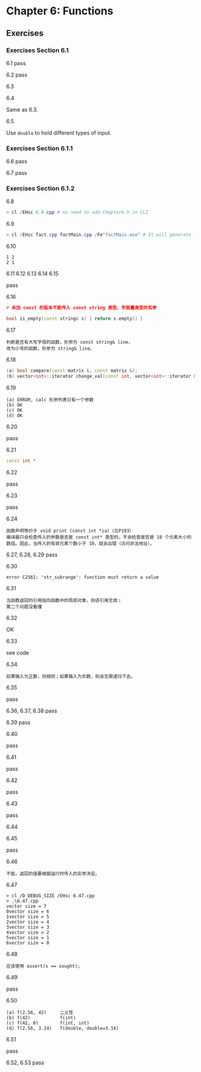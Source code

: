 # Chapter 6: Functions



##  Exercises

### Exercises Section 6.1

6.1 pass

6.2 pass

6.3

6.4 

Same as 6.3.

6.5

Use `double` to hold different types of input.

### Exercises Section 6.1.1

6.6 pass

6.7 pass

### Exercises Section 6.1.2

6.8

```powershell
> cl /EHsc 6.8.cpp # no need to add Chapter6.h in CLI
```

6.9

```powershell
> cl /EHsc fact.cpp factMain.cpp /Fe"factMain.exe" # It will generate fact.exe without /Fe<filename>, i.e., using the name of the first source file.
```

6.10

```
1 2
2 1
```

6.11 6.12 6.13 6.14 6.15

pass

6.16

```c++
# 未加 const 的版本不能传入 const string 类型、字面量类型的实参

bool is_empty(const string& s) { return s.empty() }
```

6.17

```
判断是否有大写字母的函数，形参为 const string& line，
改为小写的函数，形参为 string& line。
```

6.18

```c++
(a) bool compare(const matrix &, const matrix &);
(b) vector<int>::iterator change_val(const int, vector<int>::iterator &);
```

6.19

```
(a) ERROR, calc 形参列表只有一个参数
(b) OK
(c) OK
(d) OK
```

6.20

pass

6.21

```c++
const int *
```

6.22

pass

6.23

pass

6.24

```
函数声明等价于 void print (const int *ia)（见P193）
编译器只会检查传入的参数是否是 const int* 类型的，不会检查是否是 10 个元素大小的数组。因此，当传入的有效元素个数小于 10，就会出错（访问非法地址）。
```

6.27, 6.28, 6.29 pass

6.30

```
error C2561: 'str_subrange': function must return a value
```

6.31

```
当函数返回的引用指向函数中的局部对象，则该引用无效；
第二个问题没看懂
```

6.32

OK

6.33

see code

6.34

```
如果输入为正数，则相同；如果输入为负数，则会无限递归下去。
```

6.35

pass

6.36, 6.37, 6.38 pass

6.39 pass

6.40

pass

6.41

pass

6.42

pass

6.43

pass

6.44

6.45

pass

6.46

```
不能，返回的值要根据运行时传入的实参决定。
```

6.47

```
> cl /D DEBUG_SIZE /EHsc 6.47.cpp
> .\6.47.cpp
vector size = 7
0vector size = 6
1vector size = 5
2vector size = 4
3vector size = 3
4vector size = 2
5vector size = 1
6vector size = 0
```

6.48

```
应该使用 assert(s == sought); 
```

6.49

pass

6.50

```
(a) f(2.56, 42) 	二义性
(b) f(42) 			f(int)
(c) f(42, 0) 		f(int, int)
(d) f(2.56, 3.14)	f(double, double=3.14)
```

6.51

pass

6.52, 6.53 pass
